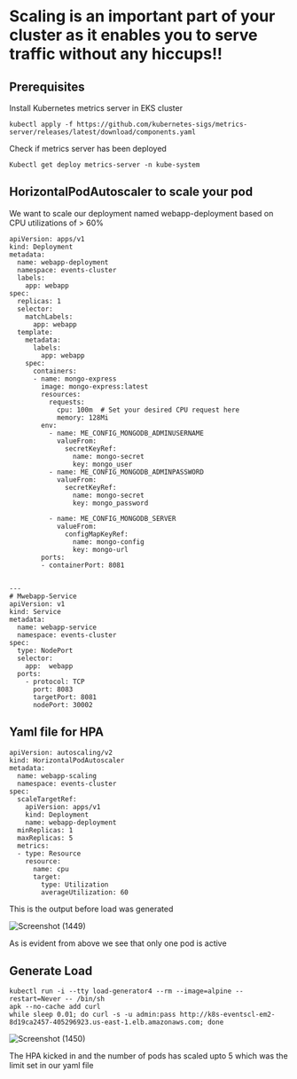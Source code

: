 # Scaling is an important part of your cluster as it enables you to serve traffic without any hiccups!!

## Prerequisites
Install Kubernetes metrics server in EKS cluster
```
kubectl apply -f https://github.com/kubernetes-sigs/metrics-server/releases/latest/download/components.yaml
```
Check if metrics server has been deployed
```
Kubectl get deploy metrics-server -n kube-system
```


## HorizontalPodAutoscaler to scale your pod

We want to scale our deployment named webapp-deployment based on CPU utilizations of > 60% 

```
apiVersion: apps/v1
kind: Deployment
metadata:
  name: webapp-deployment
  namespace: events-cluster 
  labels:
    app: webapp
spec:
  replicas: 1
  selector:
    matchLabels:
      app: webapp
  template:
    metadata:
      labels:
        app: webapp
    spec:
      containers:
      - name: mongo-express
        image: mongo-express:latest
        resources:
          requests:
            cpu: 100m  # Set your desired CPU request here
            memory: 128Mi 
        env:
          - name: ME_CONFIG_MONGODB_ADMINUSERNAME
            valueFrom:
              secretKeyRef:
                name: mongo-secret
                key: mongo_user
          - name: ME_CONFIG_MONGODB_ADMINPASSWORD
            valueFrom:
              secretKeyRef:
                name: mongo-secret
                key: mongo_password

          - name: ME_CONFIG_MONGODB_SERVER
            valueFrom:
              configMapKeyRef:
                name: mongo-config
                key: mongo-url
        ports:
        - containerPort: 8081

        
---
# Mwebapp-Service
apiVersion: v1
kind: Service
metadata:
  name: webapp-service 
  namespace: events-cluster 
spec:
  type: NodePort
  selector:
    app:  webapp
  ports:
    - protocol: TCP
      port: 8083
      targetPort: 8081
      nodePort: 30002
```
## Yaml file for HPA

```
apiVersion: autoscaling/v2
kind: HorizontalPodAutoscaler
metadata:
  name: webapp-scaling
  namespace: events-cluster
spec:
  scaleTargetRef:
    apiVersion: apps/v1
    kind: Deployment
    name: webapp-deployment
  minReplicas: 1
  maxReplicas: 5
  metrics:
  - type: Resource
    resource:
      name: cpu
      target:
        type: Utilization
        averageUtilization: 60
```
This is the output before load was generated 

![Screenshot (1449)](https://github.com/satya19977/Event-Management-System-Using-Kubernetes/assets/108000447/dbe4ef1d-c84f-4a30-8958-082ba5ef4ad6)

As is evident from above we see that only one pod is active

## Generate Load
```
kubectl run -i --tty load-generator4 --rm --image=alpine --restart=Never -- /bin/sh
apk --no-cache add curl
while sleep 0.01; do curl -s -u admin:pass http://k8s-eventscl-em2-8d19ca2457-405296923.us-east-1.elb.amazonaws.com; done
```

![Screenshot (1450)](https://github.com/satya19977/Event-Management-System-Using-Kubernetes/assets/108000447/885350d8-089b-4fce-af2b-b80ea0441e0a)

The HPA kicked in and the number of pods has scaled upto 5 which was the limit set in our yaml file








